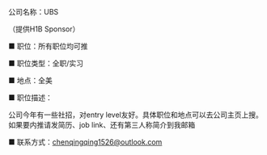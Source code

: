 公司名称：UBS

（提供H1B Sponsor）

■  职位：所有职位均可推

■  职位类型：全职/实习

■  地点：全美

■  职位描述：


公司今年有一些社招，对entry level友好。具体职位和地点可以去公司主页上搜。如果要内推请发简历、job link、还有第三人称简介到我邮箱


■  联系方式：chenqingqing1526@outlook.com

